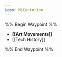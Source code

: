 ```yaml
---
icon: MiCenturion
---
```


%% Begin Waypoint %%
- **[[Art Movements]]**
- [[Tech History]]

%% End Waypoint %%


